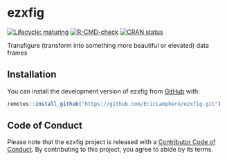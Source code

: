 
<!-- README.md is generated from README.Rmd. Please edit that file -->

# ezxfig

<!-- badges: start -->

[![Lifecycle:
maturing](https://img.shields.io/badge/lifecycle-maturing-blue.svg)](https://lifecycle.r-lib.org/articles/stages.html#maturing)
[![R-CMD-check](https://github.com/EricLamphere/ezxfig/actions/workflows/check-release.yaml/badge.svg?branch=main)](https://github.com/EricLamphere/ezxfig/actions/workflows/check-release.yaml)
[![CRAN
status](https://www.r-pkg.org/badges/version/ezxfig)](https://CRAN.R-project.org/package=ezxfig)
<!-- badges: end -->

Transfigure (transform into something more beautiful or elevated) data
frames

## Installation

You can install the development version of ezxfig from
[GitHub](https://github.com/EricLamphere/ezxfig) with:

``` r
remotes::install_github("https://github.com/EricLamphere/ezxfig.git")
```

## Code of Conduct

Please note that the ezxfig project is released with a [Contributor Code
of
Conduct](https://contributor-covenant.org/version/2/0/CODE_OF_CONDUCT.html).
By contributing to this project, you agree to abide by its terms.
